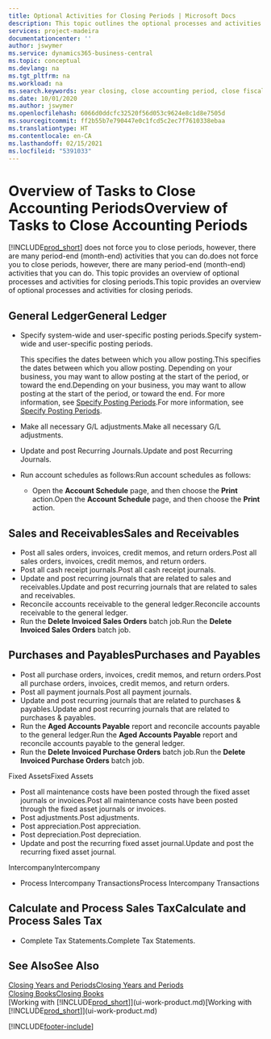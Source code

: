 ```yaml
---
title: Optional Activities for Closing Periods | Microsoft Docs
description: This topic outlines the optional processes and activities for closing accounting periods in Business Central.
services: project-madeira
documentationcenter: ''
author: jswymer
ms.service: dynamics365-business-central
ms.topic: conceptual
ms.devlang: na
ms.tgt_pltfrm: na
ms.workload: na
ms.search.keywords: year closing, close accounting period, close fiscal year, aging, creditor payments, vendor payments
ms.date: 10/01/2020
ms.author: jswymer
ms.openlocfilehash: 6066d0ddcfc32520f56d053c9624e8c1d8e7505d
ms.sourcegitcommit: ff2b55b7e790447e0c1fcd5c2ec7f7610338ebaa
ms.translationtype: HT
ms.contentlocale: en-CA
ms.lasthandoff: 02/15/2021
ms.locfileid: "5391033"
---
```

# <a name="overview-of-tasks-to-close-accounting-periods"></a><span data-ttu-id="8e958-103">Overview of Tasks to Close Accounting Periods</span><span class="sxs-lookup"><span data-stu-id="8e958-103">Overview of Tasks to Close Accounting Periods</span></span>
[!INCLUDE[prod_short](includes/prod_short.md)] <span data-ttu-id="8e958-104">does not force you to close periods, however, there are many period-end (month-end) activities that you can do.</span><span class="sxs-lookup"><span data-stu-id="8e958-104">does not force you to close periods, however, there are many period-end (month-end) activities that you can do.</span></span> <span data-ttu-id="8e958-105">This topic provides an overview of optional processes and activities for closing periods.</span><span class="sxs-lookup"><span data-stu-id="8e958-105">This topic provides an overview of optional processes and activities for closing periods.</span></span>  

## <a name="general-ledger"></a><span data-ttu-id="8e958-106">General Ledger</span><span class="sxs-lookup"><span data-stu-id="8e958-106">General Ledger</span></span>
* <span data-ttu-id="8e958-107">Specify system-wide and user-specific posting periods.</span><span class="sxs-lookup"><span data-stu-id="8e958-107">Specify system-wide and user-specific posting periods.</span></span>  

    <span data-ttu-id="8e958-108">This specifies the dates between which you allow posting.</span><span class="sxs-lookup"><span data-stu-id="8e958-108">This specifies the dates between which you allow posting.</span></span> <span data-ttu-id="8e958-109">Depending on your business, you may want to allow posting at the start of the period, or toward the end.</span><span class="sxs-lookup"><span data-stu-id="8e958-109">Depending on your business, you may want to allow posting at the start of the period, or toward the end.</span></span> <span data-ttu-id="8e958-110">For more information, see [Specify Posting Periods](finance-how-specify-posting-periods.md).</span><span class="sxs-lookup"><span data-stu-id="8e958-110">For more information, see [Specify Posting Periods](finance-how-specify-posting-periods.md).</span></span>  
* <span data-ttu-id="8e958-111">Make all necessary G/L adjustments.</span><span class="sxs-lookup"><span data-stu-id="8e958-111">Make all necessary G/L adjustments.</span></span>  
* <span data-ttu-id="8e958-112">Update and post Recurring Journals.</span><span class="sxs-lookup"><span data-stu-id="8e958-112">Update and post Recurring Journals.</span></span>  
  <!--* Process Consolidations-->
* <span data-ttu-id="8e958-113">Run account schedules as follows:</span><span class="sxs-lookup"><span data-stu-id="8e958-113">Run account schedules as follows:</span></span>  
  * <span data-ttu-id="8e958-114">Open the **Account Schedule** page, and then choose the **Print** action.</span><span class="sxs-lookup"><span data-stu-id="8e958-114">Open the **Account Schedule** page, and then choose the **Print** action.</span></span>  

## <a name="sales-and-receivables"></a><span data-ttu-id="8e958-115">Sales and Receivables</span><span class="sxs-lookup"><span data-stu-id="8e958-115">Sales and Receivables</span></span>
* <span data-ttu-id="8e958-116">Post all sales orders, invoices, credit memos, and return orders.</span><span class="sxs-lookup"><span data-stu-id="8e958-116">Post all sales orders, invoices, credit memos, and return orders.</span></span>  
* <span data-ttu-id="8e958-117">Post all cash receipt journals.</span><span class="sxs-lookup"><span data-stu-id="8e958-117">Post all cash receipt journals.</span></span>  
* <span data-ttu-id="8e958-118">Update and post recurring journals that are related to sales and receivables.</span><span class="sxs-lookup"><span data-stu-id="8e958-118">Update and post recurring journals that are related to sales and receivables.</span></span>  
* <span data-ttu-id="8e958-119">Reconcile accounts receivable to the general ledger.</span><span class="sxs-lookup"><span data-stu-id="8e958-119">Reconcile accounts receivable to the general ledger.</span></span>  
* <span data-ttu-id="8e958-120">Run the **Delete Invoiced Sales Orders** batch job.</span><span class="sxs-lookup"><span data-stu-id="8e958-120">Run the **Delete Invoiced Sales Orders** batch job.</span></span>  

## <a name="purchases-and-payables"></a><span data-ttu-id="8e958-121">Purchases and Payables</span><span class="sxs-lookup"><span data-stu-id="8e958-121">Purchases and Payables</span></span>
* <span data-ttu-id="8e958-122">Post all purchase orders, invoices, credit memos, and return orders.</span><span class="sxs-lookup"><span data-stu-id="8e958-122">Post all purchase orders, invoices, credit memos, and return orders.</span></span>  
* <span data-ttu-id="8e958-123">Post all payment journals.</span><span class="sxs-lookup"><span data-stu-id="8e958-123">Post all payment journals.</span></span>  
* <span data-ttu-id="8e958-124">Update and post recurring journals that are related to purchases & payables.</span><span class="sxs-lookup"><span data-stu-id="8e958-124">Update and post recurring journals that are related to purchases & payables.</span></span>  
* <span data-ttu-id="8e958-125">Run the **Aged Accounts Payable** report and reconcile accounts payable to the general ledger.</span><span class="sxs-lookup"><span data-stu-id="8e958-125">Run the **Aged Accounts Payable** report and reconcile accounts payable to the general ledger.</span></span>  
* <span data-ttu-id="8e958-126">Run the **Delete Invoiced Purchase Orders** batch job.</span><span class="sxs-lookup"><span data-stu-id="8e958-126">Run the **Delete Invoiced Purchase Orders** batch job.</span></span>  

<span data-ttu-id="8e958-127">Fixed Assets</span><span class="sxs-lookup"><span data-stu-id="8e958-127">Fixed Assets</span></span>
* <span data-ttu-id="8e958-128">Post all maintenance costs have been posted through the fixed asset journals or invoices.</span><span class="sxs-lookup"><span data-stu-id="8e958-128">Post all maintenance costs have been posted through the fixed asset journals or invoices.</span></span>
* <span data-ttu-id="8e958-129">Post adjustments.</span><span class="sxs-lookup"><span data-stu-id="8e958-129">Post adjustments.</span></span>
* <span data-ttu-id="8e958-130">Post appreciation.</span><span class="sxs-lookup"><span data-stu-id="8e958-130">Post appreciation.</span></span>
* <span data-ttu-id="8e958-131">Post depreciation.</span><span class="sxs-lookup"><span data-stu-id="8e958-131">Post depreciation.</span></span>
* <span data-ttu-id="8e958-132">Update and post the recurring fixed asset journal.</span><span class="sxs-lookup"><span data-stu-id="8e958-132">Update and post the recurring fixed asset journal.</span></span>

<span data-ttu-id="8e958-133">Intercompany</span><span class="sxs-lookup"><span data-stu-id="8e958-133">Intercompany</span></span>
* <span data-ttu-id="8e958-134">Process Intercompany Transactions</span><span class="sxs-lookup"><span data-stu-id="8e958-134">Process Intercompany Transactions</span></span>

## <a name="calculate-and-process-sales-tax"></a><span data-ttu-id="8e958-135">Calculate and Process Sales Tax</span><span class="sxs-lookup"><span data-stu-id="8e958-135">Calculate and Process Sales Tax</span></span>
* <span data-ttu-id="8e958-136">Complete Tax Statements.</span><span class="sxs-lookup"><span data-stu-id="8e958-136">Complete Tax Statements.</span></span>  

## <a name="see-also"></a><span data-ttu-id="8e958-137">See Also</span><span class="sxs-lookup"><span data-stu-id="8e958-137">See Also</span></span>
[<span data-ttu-id="8e958-138">Closing Years and Periods</span><span class="sxs-lookup"><span data-stu-id="8e958-138">Closing Years and Periods</span></span>](year-close-years-periods.md)  
[<span data-ttu-id="8e958-139">Closing Books</span><span class="sxs-lookup"><span data-stu-id="8e958-139">Closing Books</span></span>](year-close-books.md)  
<span data-ttu-id="8e958-140">[Working with [!INCLUDE[prod_short](includes/prod_short.md)]](ui-work-product.md)</span><span class="sxs-lookup"><span data-stu-id="8e958-140">[Working with [!INCLUDE[prod_short](includes/prod_short.md)]](ui-work-product.md)</span></span>


[!INCLUDE[footer-include](includes/footer-banner.md)]